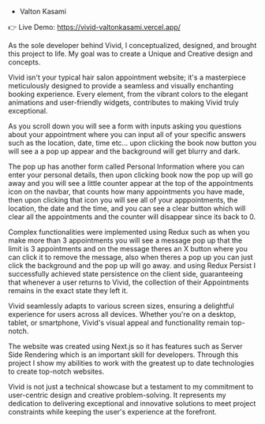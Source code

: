 - Valton Kasami

👉 Live Demo: https://vivid-valtonkasami.vercel.app/

As the sole developer behind Vivid, I conceptualized, designed, and brought this project to life. My goal was to create a Unique and Creative design and concepts.

Vivid isn't your typical hair salon appointment website; it's a masterpiece meticulously designed to provide a seamless and visually enchanting booking experience. Every element, from the vibrant colors to the elegant animations and user-friendly widgets, contributes to making Vivid truly exceptional.

As you scroll down you will see a form with inputs asking you questions about your appointment where you can input all of your specific answers such as the location, date, time etc... upon clicking the book now button you will see a a pop up appear and the background will get blurry and dark. 

The pop up has another form called Personal Information where you can enter your personal details, then upon clicking book now the pop up will go away and you will see a little counter appear at the top of the appointments icon on the navbar, that counts how many appointments you have made, then upon clicking that icon you will see all of your apppointments, the location, the date and the time, and you can see a clear button which will clear all the appointments and the counter will disappear since its back to 0.

Complex functionalities were implemented using Redux such as when you make more than 3 appointments you will see a message pop up that the limit is 3 appointments and on the message theres an X button where you can click it to remove the message, also when theres a pop up you can just click the background and the pop up will go away. and using Redux Persist I successfully achieved state persistence on the client side, guaranteeing that whenever a user returns to Vivid, the collection of their Appointments remains in the exact state they left it.

Vivid seamlessly adapts to various screen sizes, ensuring a delightful experience for users across all devices. Whether you're on a desktop, tablet, or smartphone, Vivid's visual appeal and functionality remain top-notch.

The website was created using Next.js so it has features such as Server Side Rendering which is an important skill for developers. Through this project I show my abilities to work with the greatest up to date technologies to create top-notch websites.

Vivid is not just a technical showcase but a testament to my commitment to user-centric design and creative problem-solving. It represents my dedication to delivering exceptional and innovative solutions to meet project constraints while keeping the user's experience at the forefront.

